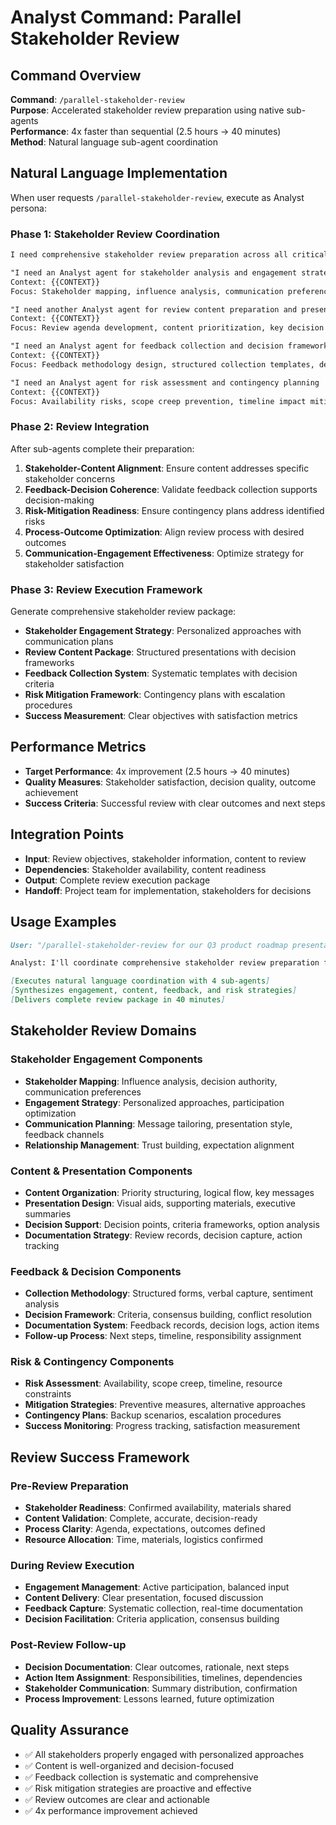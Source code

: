 # Analyst Command: Parallel Stakeholder Review

## Command Overview
**Command**: `/parallel-stakeholder-review`  
**Purpose**: Accelerated stakeholder review preparation using native sub-agents  
**Performance**: 4x faster than sequential (2.5 hours → 40 minutes)  
**Method**: Natural language sub-agent coordination

## Natural Language Implementation

When user requests `/parallel-stakeholder-review`, execute as Analyst persona:

### Phase 1: Stakeholder Review Coordination

```markdown
I need comprehensive stakeholder review preparation across all critical dimensions. Let me coordinate with specialists to ensure thorough preparation and successful outcomes.

"I need an Analyst agent for stakeholder analysis and engagement strategy
Context: {{CONTEXT}}
Focus: Stakeholder mapping, influence analysis, communication preferences, decision authority, participation strategy, expectation alignment, and conflict resolution preparation"

"I need another Analyst agent for review content preparation and presentation strategy
Context: {{CONTEXT}}
Focus: Review agenda development, content prioritization, key decision points, presentation materials, supporting documentation, and review flow optimization"

"I need an Analyst agent for feedback collection and decision framework
Context: {{CONTEXT}}
Focus: Feedback methodology design, structured collection templates, decision criteria framework, consensus-building strategy, and action item tracking systems"

"I need an Analyst agent for risk assessment and contingency planning
Context: {{CONTEXT}}
Focus: Availability risks, scope creep prevention, timeline impact mitigation, resource constraints, technical complexity communication, and escalation procedures"
```

### Phase 2: Review Integration

After sub-agents complete their preparation:

1. **Stakeholder-Content Alignment**: Ensure content addresses specific stakeholder concerns
2. **Feedback-Decision Coherence**: Validate feedback collection supports decision-making
3. **Risk-Mitigation Readiness**: Ensure contingency plans address identified risks
4. **Process-Outcome Optimization**: Align review process with desired outcomes
5. **Communication-Engagement Effectiveness**: Optimize strategy for stakeholder satisfaction

### Phase 3: Review Execution Framework

Generate comprehensive stakeholder review package:
- **Stakeholder Engagement Strategy**: Personalized approaches with communication plans
- **Review Content Package**: Structured presentations with decision frameworks
- **Feedback Collection System**: Systematic templates with decision criteria
- **Risk Mitigation Framework**: Contingency plans with escalation procedures
- **Success Measurement**: Clear objectives with satisfaction metrics

## Performance Metrics

- **Target Performance**: 4x improvement (2.5 hours → 40 minutes)
- **Quality Measures**: Stakeholder satisfaction, decision quality, outcome achievement
- **Success Criteria**: Successful review with clear outcomes and next steps

## Integration Points

- **Input**: Review objectives, stakeholder information, content to review
- **Dependencies**: Stakeholder availability, content readiness
- **Output**: Complete review execution package
- **Handoff**: Project team for implementation, stakeholders for decisions

## Usage Examples

```markdown
User: "/parallel-stakeholder-review for our Q3 product roadmap presentation"

Analyst: I'll coordinate comprehensive stakeholder review preparation for your Q3 roadmap presentation. Let me engage preparation specialists for parallel planning...

[Executes natural language coordination with 4 sub-agents]
[Synthesizes engagement, content, feedback, and risk strategies]
[Delivers complete review package in 40 minutes]
```

## Stakeholder Review Domains

### Stakeholder Engagement Components
- **Stakeholder Mapping**: Influence analysis, decision authority, communication preferences
- **Engagement Strategy**: Personalized approaches, participation optimization
- **Communication Planning**: Message tailoring, presentation style, feedback channels
- **Relationship Management**: Trust building, expectation alignment

### Content & Presentation Components
- **Content Organization**: Priority structuring, logical flow, key messages
- **Presentation Design**: Visual aids, supporting materials, executive summaries
- **Decision Support**: Decision points, criteria frameworks, option analysis
- **Documentation Strategy**: Review records, decision capture, action tracking

### Feedback & Decision Components
- **Collection Methodology**: Structured forms, verbal capture, sentiment analysis
- **Decision Framework**: Criteria, consensus building, conflict resolution
- **Documentation System**: Feedback records, decision logs, action items
- **Follow-up Process**: Next steps, timeline, responsibility assignment

### Risk & Contingency Components
- **Risk Assessment**: Availability, scope creep, timeline, resource constraints
- **Mitigation Strategies**: Preventive measures, alternative approaches
- **Contingency Plans**: Backup scenarios, escalation procedures
- **Success Monitoring**: Progress tracking, satisfaction measurement

## Review Success Framework

### Pre-Review Preparation
- **Stakeholder Readiness**: Confirmed availability, materials shared
- **Content Validation**: Complete, accurate, decision-ready
- **Process Clarity**: Agenda, expectations, outcomes defined
- **Resource Allocation**: Time, materials, logistics confirmed

### During Review Execution
- **Engagement Management**: Active participation, balanced input
- **Content Delivery**: Clear presentation, focused discussion
- **Feedback Capture**: Systematic collection, real-time documentation
- **Decision Facilitation**: Criteria application, consensus building

### Post-Review Follow-up
- **Decision Documentation**: Clear outcomes, rationale, next steps
- **Action Item Assignment**: Responsibilities, timelines, dependencies
- **Stakeholder Communication**: Summary distribution, confirmation
- **Process Improvement**: Lessons learned, future optimization

## Quality Assurance

- ✅ All stakeholders properly engaged with personalized approaches
- ✅ Content is well-organized and decision-focused
- ✅ Feedback collection is systematic and comprehensive
- ✅ Risk mitigation strategies are proactive and effective
- ✅ Review outcomes are clear and actionable
- ✅ 4x performance improvement achieved